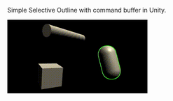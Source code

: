 Simple Selective Outline with command buffer in Unity.

![selective-outline](./selective-outline.gif)